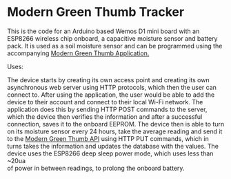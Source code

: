 # Modern Green Thumb Tracker

This is the code for an Arduino based Wemos D1 mini board with an ESP8266 wireless chip onboard, a capacitive moisture sensor and battery pack. 
It is used as a soil moisture sensor and can be programmed using the accompanying [Modern Green Thumb Application.](https://github.com/JuanCPDev/ModernGreenThumbApp)

Uses:

The device starts by creating its own access point and creating its own asynchronous web server using HTTP protocols, which then the user can connect to. 
After using the application, the user would be able to add the device to their account and connect to their local Wi-Fi network. The application does this by sending HTTP
POST commands to the server, which the device then verifies the information and after a successful connection, saves it to the onboard EEPROM. The device then is able to 
turn on its moisture sensor every 24 hours, take the average reading and send it to the [Modern Green Thumb API](https://github.com/JuanCPDev/ModernGreenThumbServer) using HTTP
PUT commands, which in turns takes the information and updates the database with the values. The device uses the ESP8266 deep sleep power mode, which uses less than ~20ua  
of power in between readings, to prolong the onboard battery.
